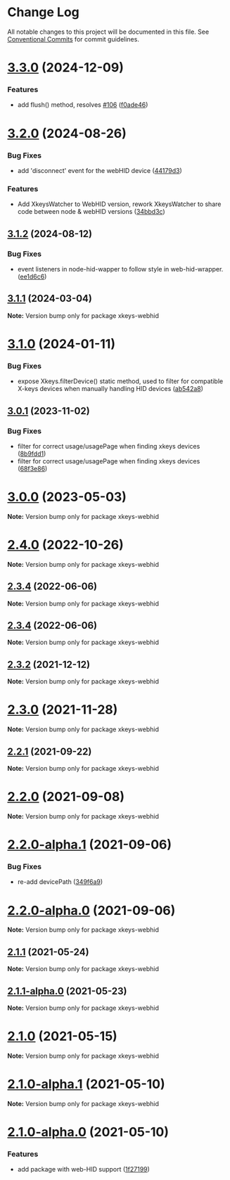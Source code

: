 # Change Log

All notable changes to this project will be documented in this file.
See [Conventional Commits](https://conventionalcommits.org) for commit guidelines.

# [3.3.0](https://github.com/SuperFlyTV/xkeys/compare/v3.2.0...v3.3.0) (2024-12-09)


### Features

* add flush() method, resolves [#106](https://github.com/SuperFlyTV/xkeys/issues/106) ([f0ade46](https://github.com/SuperFlyTV/xkeys/commit/f0ade467a900500fdeaf55603ae729f136316746))





# [3.2.0](https://github.com/SuperFlyTV/xkeys/compare/v3.1.2...v3.2.0) (2024-08-26)


### Bug Fixes

* add 'disconnect' event for the webHID device ([44179d3](https://github.com/SuperFlyTV/xkeys/commit/44179d374bccf730bd0caf9fee6605359f48cf03))


### Features

* Add XkeysWatcher to WebHID version, rework XkeysWatcher to share code between node & webHID versions ([34bbd3c](https://github.com/SuperFlyTV/xkeys/commit/34bbd3cbd765d97f3d4f52690f78d4cfef5817a2))





## [3.1.2](https://github.com/SuperFlyTV/xkeys/compare/v3.1.1...v3.1.2) (2024-08-12)


### Bug Fixes

* event listeners in node-hid-wapper to follow style in web-hid-wrapper. ([ee1d6c6](https://github.com/SuperFlyTV/xkeys/commit/ee1d6c6c110ddb70fbdeafd389c9c4504ee17f8c))





## [3.1.1](https://github.com/SuperFlyTV/xkeys/compare/v3.1.0...v3.1.1) (2024-03-04)

**Note:** Version bump only for package xkeys-webhid





# [3.1.0](https://github.com/SuperFlyTV/xkeys/compare/v3.0.1...v3.1.0) (2024-01-11)


### Bug Fixes

* expose Xkeys.filterDevice() static method, used to filter for compatible X-keys devices when manually handling HID devices ([ab542a8](https://github.com/SuperFlyTV/xkeys/commit/ab542a8630c749f79cd21c4589eb263c6017ea99))





## [3.0.1](https://github.com/SuperFlyTV/xkeys/compare/v3.0.0...v3.0.1) (2023-11-02)


### Bug Fixes

* filter for correct usage/usagePage when finding xkeys devices ([8b9fdd1](https://github.com/SuperFlyTV/xkeys/commit/8b9fdd1eb69abf03cfbc67f5b503bd01a8623bc5))
* filter for correct usage/usagePage when finding xkeys devices ([68f3e86](https://github.com/SuperFlyTV/xkeys/commit/68f3e869139b2a846e2be4209f5201f7e4893494))





# [3.0.0](https://github.com/SuperFlyTV/xkeys/compare/v2.4.0...v3.0.0) (2023-05-03)

**Note:** Version bump only for package xkeys-webhid

# [2.4.0](https://github.com/SuperFlyTV/xkeys/compare/v2.3.4...v2.4.0) (2022-10-26)

**Note:** Version bump only for package xkeys-webhid

## [2.3.4](https://github.com/SuperFlyTV/xkeys/compare/v2.3.3...v2.3.4) (2022-06-06)

**Note:** Version bump only for package xkeys-webhid

## [2.3.4](https://github.com/SuperFlyTV/xkeys/compare/v2.3.3...v2.3.4) (2022-06-06)

**Note:** Version bump only for package xkeys-webhid

## [2.3.2](https://github.com/SuperFlyTV/xkeys/compare/v2.3.0...v2.3.2) (2021-12-12)

**Note:** Version bump only for package xkeys-webhid

# [2.3.0](https://github.com/SuperFlyTV/xkeys/compare/v2.2.1...v2.3.0) (2021-11-28)

**Note:** Version bump only for package xkeys-webhid

## [2.2.1](https://github.com/SuperFlyTV/xkeys/compare/v2.2.0...v2.2.1) (2021-09-22)

**Note:** Version bump only for package xkeys-webhid

# [2.2.0](https://github.com/SuperFlyTV/xkeys/compare/v2.2.0-alpha.1...v2.2.0) (2021-09-08)

**Note:** Version bump only for package xkeys-webhid

# [2.2.0-alpha.1](https://github.com/SuperFlyTV/xkeys/compare/v2.2.0-alpha.0...v2.2.0-alpha.1) (2021-09-06)

### Bug Fixes

- re-add devicePath ([349f6a9](https://github.com/SuperFlyTV/xkeys/commit/349f6a93ace9480e18d5ed695186920165fea6e7))

# [2.2.0-alpha.0](https://github.com/SuperFlyTV/xkeys/compare/v2.1.1...v2.2.0-alpha.0) (2021-09-06)

**Note:** Version bump only for package xkeys-webhid

## [2.1.1](https://github.com/SuperFlyTV/xkeys/compare/v2.1.1-alpha.1...v2.1.1) (2021-05-24)

**Note:** Version bump only for package xkeys-webhid

## [2.1.1-alpha.0](https://github.com/SuperFlyTV/xkeys/compare/v2.1.0...v2.1.1-alpha.0) (2021-05-23)

**Note:** Version bump only for package xkeys-webhid

# [2.1.0](https://github.com/SuperFlyTV/xkeys/compare/v2.1.0-alpha.0...v2.1.0) (2021-05-15)

**Note:** Version bump only for package xkeys-webhid

# [2.1.0-alpha.1](https://github.com/SuperFlyTV/xkeys/compare/v2.1.0-alpha.0...v2.1.0-alpha.1) (2021-05-10)

**Note:** Version bump only for package xkeys-webhid

# [2.1.0-alpha.0](https://github.com/SuperFlyTV/xkeys/compare/v2.0.0...v2.1.0-alpha.0) (2021-05-10)

### Features

- add package with web-HID support ([1f27199](https://github.com/SuperFlyTV/xkeys/commit/1f2719969faf93ba45a2bc767f64543fb9ffe6ea))
